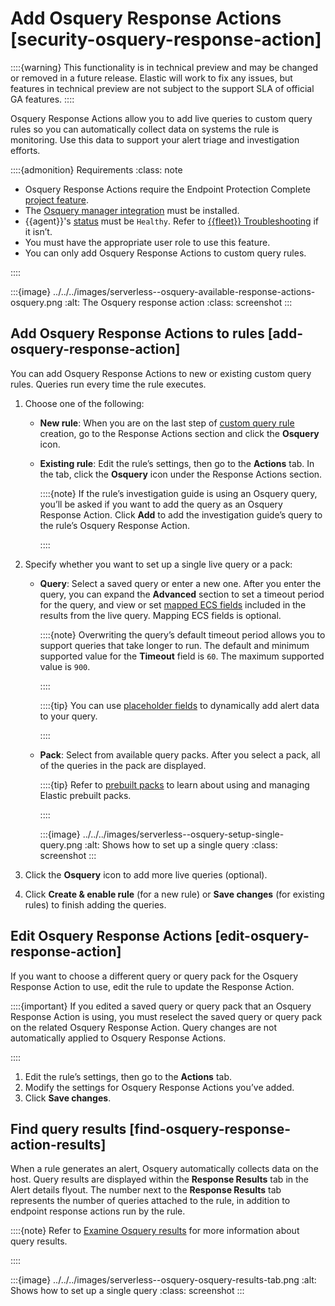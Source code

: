 # Add Osquery Response Actions [security-osquery-response-action]

::::{warning}
This functionality is in technical preview and may be changed or removed in a future release. Elastic will work to fix any issues, but features in technical preview are not subject to the support SLA of official GA features.
::::


Osquery Response Actions allow you to add live queries to custom query rules so you can automatically collect data on systems the rule is monitoring. Use this data to support your alert triage and investigation efforts.

::::{admonition} Requirements
:class: note

* Osquery Response Actions require the Endpoint Protection Complete [project feature](../../../deploy-manage/deploy/elastic-cloud/project-settings.md).
* The [Osquery manager integration](../../../solutions/security/investigate/manage-integration.md) must be installed.
* {{agent}}'s [status](docs-content://docs/reference/ingestion-tools/fleet/monitor-elastic-agent.md) must be `Healthy`. Refer to [{{fleet}} Troubleshooting](../../../troubleshoot/ingest/fleet/common-problems.md) if it isn’t.
* You must have the appropriate user role to use this feature.
* You can only add Osquery Response Actions to custom query rules.

::::


:::{image} ../../../images/serverless--osquery-available-response-actions-osquery.png
:alt: The Osquery response action
:class: screenshot
:::


## Add Osquery Response Actions to rules [add-osquery-response-action]

You can add Osquery Response Actions to new or existing custom query rules. Queries run every time the rule executes.

1. Choose one of the following:

    * **New rule**: When you are on the last step of [custom query rule](../../../solutions/security/detect-and-alert/create-detection-rule.md#create-custom-rule) creation, go to the Response Actions section and click the **Osquery** icon.
    * **Existing rule**: Edit the rule’s settings, then go to the **Actions** tab. In the tab, click the **Osquery** icon under the Response Actions section.

        ::::{note}
        If the rule’s investigation guide is using an Osquery query, you’ll be asked if you want to add the query as an Osquery Response Action. Click **Add** to add the investigation guide’s query to the rule’s Osquery Response Action.

        ::::

2. Specify whether you want to set up a single live query or a pack:

    * **Query**: Select a saved query or enter a new one. After you enter the query, you can expand the **Advanced** section to set a timeout period for the query, and view or set [mapped ECS fields](../../../solutions/security/investigate/osquery.md#osquery-map-fields) included in the results from the live query. Mapping ECS fields is optional.

        ::::{note}
        Overwriting the query’s default timeout period allows you to support queries that take longer to run. The default and minimum supported value for the **Timeout** field is `60`. The maximum supported value is `900`.

        ::::


        ::::{tip}
        You can use [placeholder fields](../../../solutions/security/investigate/use-placeholder-fields-in-osquery-queries.md) to dynamically add alert data to your query.

        ::::

    * **Pack**: Select from available query packs. After you select a pack, all of the queries in the pack are displayed.

        ::::{tip}
        Refer to [prebuilt packs](../../../solutions/security/investigate/osquery.md#osquery-prebuilt-packs-queries) to learn about using and managing Elastic prebuilt packs.

        ::::


        :::{image} ../../../images/serverless--osquery-setup-single-query.png
        :alt: Shows how to set up a single query
        :class: screenshot
        :::

3. Click the **Osquery** icon to add more live queries (optional).
4. Click **Create & enable rule** (for a new rule) or **Save changes** (for existing rules) to finish adding the queries.


## Edit Osquery Response Actions [edit-osquery-response-action]

If you want to choose a different query or query pack for the Osquery Response Action to use, edit the rule to update the Response Action.

::::{important}
If you edited a saved query or query pack that an Osquery Response Action is using, you must reselect the saved query or query pack on the related Osquery Response Action. Query changes are not automatically applied to Osquery Response Actions.

::::


1. Edit the rule’s settings, then go to the **Actions** tab.
2. Modify the settings for Osquery Response Actions you’ve added.
3. Click **Save changes**.


## Find query results [find-osquery-response-action-results]

When a rule generates an alert, Osquery automatically collects data on the host. Query results are displayed within the **Response Results** tab in the Alert details flyout. The number next to the **Response Results** tab represents the number of queries attached to the rule, in addition to endpoint response actions run by the rule.

::::{note}
Refer to [Examine Osquery results](../../../solutions/security/investigate/examine-osquery-results.md) for more information about query results.

::::


:::{image} ../../../images/serverless--osquery-osquery-results-tab.png
:alt: Shows how to set up a single query
:class: screenshot
:::
